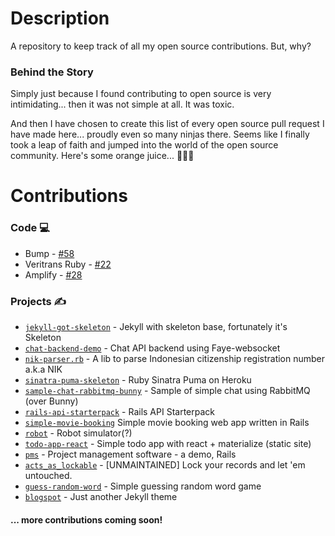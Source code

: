 # Description

A repository to keep track of all my open source contributions. But, why?

### Behind the Story

Simply just because I found contributing to open source is very intimidating... then it was not simple at all. It was toxic.

And then I have chosen to create this list of every open source pull request I have made here... proudly even so many ninjas there. Seems like I finally took a leap of faith and jumped into the world of the open source community. Here's some orange juice... 🍹🍹🍹

# Contributions

### Code 💻

+ Bump - [#58](https://github.com/gregorym/bump/pull/58)
+ Veritrans Ruby - [#22](https://github.com/veritrans/veritrans-ruby/pull/22)
+ Amplify - [#28](https://github.com/ageitgey/amplify/pull/28)

### Projects ✍️

+ [`jekyll-got-skeleton`](https://github.com/gizipp/jekyll-got-skeleton) - Jekyll with skeleton base, fortunately it's Skeleton
+ [`chat-backend-demo`](https://github.com/gizipp/chat-backend-demo) - Chat API backend using Faye-websocket
+ [`nik-parser.rb`](https://github.com/gizipp/nik-parser.rb) - A lib to parse Indonesian citizenship registration number a.k.a NIK
+ [`sinatra-puma-skeleton`](https://github.com/gizipp/sinatra-puma-skeleton) - Ruby Sinatra Puma on Heroku
+ [`sample-chat-rabbitmq-bunny`](https://github.com/gizipp/sample-chat-rabbitmq-bunny) - Sample of simple chat using RabbitMQ (over Bunny)
+ [`rails-api-starterpack`](https://github.com/gizipp/rails-api-starterpack) - Rails API Starterpack
+ [`simple-movie-booking`](https://github.com/gizipp/simple-movie-booking) Simple movie booking web app written in Rails
+ [`robot`](https://github.com/gizipp/robot) - Robot simulator(?)
+ [`todo-app-react`](https://github.com/gizipp/todo-app-react) - Simple todo app with react + materialize (static site)
+ [`pms`](https://github.com/gizipp/pms) - Project management software - a demo, Rails
+ [`acts_as_lockable`](`https://github.com/gizipp/acts_as_lockable`) - [UNMAINTAINED] Lock your records and let 'em untouched.
+ [`guess-random-word`](https://github.com/gizipp/guess-random-word) - Simple guessing random word game
+ [`blogspot`](https://github.com/gizipp/blogspot) - Just another Jekyll theme




#### ... more contributions coming soon!
